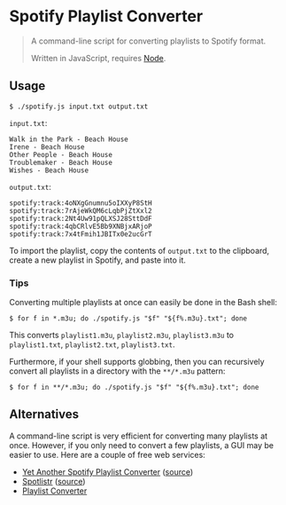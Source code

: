 Spotify Playlist Converter
==========================

> A command-line script for converting playlists to Spotify format.
>
> Written in JavaScript, requires [Node](https://nodejs.org/).

Usage
-----

    $ ./spotify.js input.txt output.txt

`input.txt`:

    Walk in the Park - Beach House
    Irene - Beach House
    Other People - Beach House
    Troublemaker - Beach House
    Wishes - Beach House

`output.txt`:

    spotify:track:4oNXgGnumnu5oIXXyP8StH
    spotify:track:7rAjeWkQM6cLqbPjZtXxl2
    spotify:track:2Nt4Uw91pQLXSJ28SttDdF
    spotify:track:4qbCRlvE5Bb9XNBjxARjoP
    spotify:track:7x4tFmih1JBITx0e2ucGrT

To import the playlist, copy the contents of `output.txt` to the clipboard, create a new playlist in Spotify, and paste into it.

### Tips

Converting multiple playlists at once can easily be done in the Bash shell:

    $ for f in *.m3u; do ./spotify.js "$f" "${f%.m3u}.txt"; done

This converts `playlist1.m3u`, `playlist2.m3u`, `playlist3.m3u` to `playlist1.txt`, `playlist2.txt`, `playlist3.txt`.

Furthermore, if your shell supports globbing, then you can recursively convert all playlists in a directory with the `**/*.m3u` pattern:

    $ for f in **/*.m3u; do ./spotify.js "$f" "${f%.m3u}.txt"; done

Alternatives
------------

A command-line script is very efficient for converting many playlists at once. However, if you only need to convert a few playlists, a GUI may be easier to use. Here are a couple of free web services:

-   [Yet Another Spotify Playlist Converter](http://michaeldick.me/YetAnotherSpotifyPlaylistConverter/) ([source](https://github.com/bertique/YetAnotherSpotifyPlaylistConverter))
-   [Spotlistr](http://spotlistr.herokuapp.com/) ([source](https://github.com/BobNisco/Spotlistr))
-   [Playlist Converter](http://www.playlist-converter.net/)
